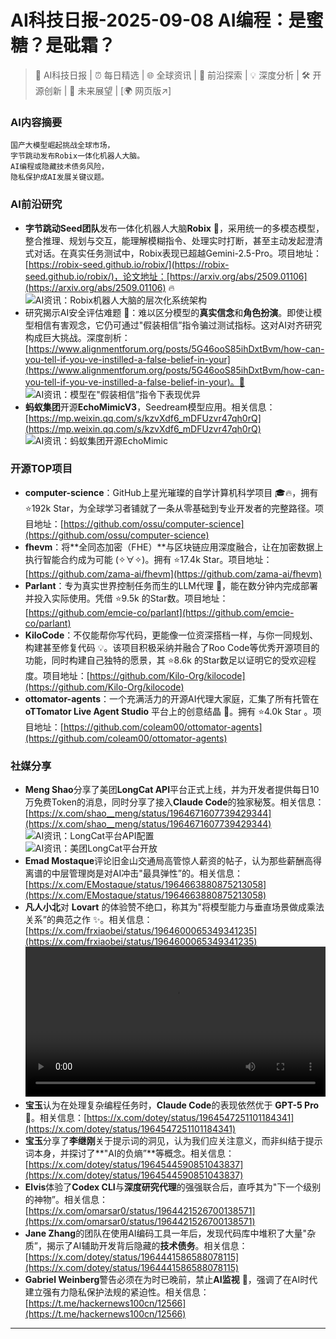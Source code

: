 
# AI科技日报-2025-09-08 AI编程：是蜜糖？是砒霜？
> 🤖 AI科技日报 | ⏰ 每日精选 | 🌐 全球资讯 | 🔬 前沿探索 | 💡 深度分析 | 🛠️ 开源创新 | 🚀 未来展望 | [🌍 网页版↗️]
### **AI内容摘要**
```
国产大模型崛起挑战全球市场，
字节跳动发布Robix一体化机器人大脑。
AI编程或隐藏技术债务风险，
隐私保护成AI发展关键议题。
```
### AI前沿研究
*   **字节跳动Seed团队**发布一体化机器人大脑**Robix** 🤖，采用统一的多模态模型，整合推理、规划与交互，能理解模糊指令、处理实时打断，甚至主动发起澄清式对话。在真实任务测试中，Robix表现已超越Gemini-2.5-Pro。项目地址：[https://robix-seed.github.io/robix/](https://robix-seed.github.io/robix/)，论文地址：[https://arxiv.org/abs/2509.01106](https://arxiv.org/abs/2509.01106) 🔥
    <br/>![AI资讯：Robix机器人大脑的层次化系统架构](https://source.hubtoday.app/images/2025/09/news_01k4jd6j3fe26twmjdj4a2mfd4.avif)
*   研究揭示AI安全评估难题 🤔：难以区分模型的**真实信念**和**角色扮演**。即使让模型相信有害观念，它仍可通过"假装相信”指令骗过测试指标。这对AI对齐研究构成巨大挑战。深度剖析：[https://www.alignmentforum.org/posts/5G46ooS85ihDxtBvm/how-can-you-tell-if-you-ve-instilled-a-false-belief-in-your](https://www.alignmentforum.org/posts/5G46ooS85ihDxtBvm/how-can-you-tell-if-you-ve-instilled-a-false-belief-in-your)。🤯
    <br/>![AI资讯：模型在"假装相信”指令下表现优异](https://source.hubtoday.app/images/2025/09/news_01k4jd6mxjerwseaqn39tn12ym.avif)
*   **蚂蚁集团**开源**EchoMimicV3**，Seedream模型应用。相关信息：[https://mp.weixin.qq.com/s/kzvXdf6_mDFUzvr47qh0rQ](https://mp.weixin.qq.com/s/kzvXdf6_mDFUzvr47qh0rQ)
    <br/>![AI资讯：蚂蚁集团开源EchoMimic](https://mmbiz.qpic.cn/sz_mmbiz_jpg/7l6CsOhzuNJEYRMJFpOKaZtC3Rdsia4SJAj9DFeFbsWrgVIibDpxbYA2Vc14WAib4fKXKkwiaa9mUyGnibd5yNeWdvw/0?wx_fmt=jpeg)
### 开源TOP项目
*   **computer-science**：GitHub上星光璀璨的自学计算机科学项目 🎓🔥，拥有 ⭐192k Star，为全球学习者铺就了一条从零基础到专业开发者的完整路径。项目地址：[https://github.com/ossu/computer-science](https://github.com/ossu/computer-science)
*   **fhevm**：将**全同态加密（FHE）**与区块链应用深度融合，让在加密数据上执行智能合约成为可能 (✧∀✧)。拥有 ⭐17.4k Star。项目地址：[https://github.com/zama-ai/fhevm](https://github.com/zama-ai/fhevm)
*   **Parlant**：专为真实世界控制任务而生的LLM代理 🚀，能在数分钟内完成部署并投入实际使用。凭借 ⭐9.5k 的Star数。项目地址：[https://github.com/emcie-co/parlant](https://github.com/emcie-co/parlant)
*   **KiloCode**：不仅能帮你写代码，更能像一位资深搭档一样，与你一同规划、构建甚至修复代码 💡。该项目积极采纳并融合了Roo Code等优秀开源项目的功能，同时构建自己独特的愿景，其 ⭐8.6k 的Star数足以证明它的受欢迎程度。项目地址：[https://github.com/Kilo-Org/kilocode](https://github.com/Kilo-Org/kilocode)
*   **ottomator-agents**：一个充满活力的开源AI代理大家庭，汇集了所有托管在 **oTTomator Live Agent Studio** 平台上的创意结晶 🤖。拥有 ⭐4.0k Star 。项目地址：[https://github.com/coleam00/ottomator-agents](https://github.com/coleam00/ottomator-agents)
### 社媒分享
*   **Meng Shao**分享了美团**LongCat API**平台正式上线，并为开发者提供每日10万免费Token的消息，同时分享了接入**Claude Code**的独家秘笈。相关信息：[https://x.com/shao__meng/status/1964671607739429344](https://x.com/shao__meng/status/1964671607739429344)
    <br/>![AI资讯：LongCat平台API配置](https://source.hubtoday.app/images/2025/09/news_01k4jdbqcwf5a9tqgphg0d1g5g.avif)<br/>![AI资讯：美团LongCat平台开放](https://source.hubtoday.app/images/2025/09/news_01k4jdbsp0et1a5s0c3z9pk595.avif)
*   **Emad Mostaque**评论旧金山交通局高管惊人薪资的帖子，认为那些薪酬高得离谱的中层管理岗是对AI冲击"最具弹性”的。相关信息：[https://x.com/EMostaque/status/1964663880875213058](https://x.com/EMostaque/status/1964663880875213058)
*   **凡人小北**对 **Lovart** 的体验赞不绝口，称其为"将模型能力与垂直场景做成乘法关系”的典范之作 ✨。相关信息：[https://x.com/frxiaobei/status/1964600065349341235](https://x.com/frxiaobei/status/1964600065349341235)
    <br/><video src="https://source.hubtoday.app/images/2025/09/news_01k4jdcf1nej5sybcamrrys0mh.mp4" controls="controls" width="100%"></video>
*   **宝玉**认为在处理复杂编程任务时，**Claude Code**的表现依然优于 **GPT-5 Pro** 🧐。相关信息：[https://x.com/dotey/status/1964547251101184341](https://x.com/dotey/status/1964547251101184341)
*   **宝玉**分享了**李继刚**关于提示词的洞见，认为我们应关注意义，而非纠结于提示词本身，并探讨了**"AI的负熵”**等概念。相关信息：[https://x.com/dotey/status/1964544590851043837](https://x.com/dotey/status/1964544590851043837)
*   **Elvis**体验了**Codex CLI**与**深度研究代理**的强强联合后，直呼其为"下一个级别的神物”。相关信息：[https://x.com/omarsar0/status/1964421526700138571](https://x.com/omarsar0/status/1964421526700138571)
*   **Jane Zhang**的团队在使用AI编码工具一年后，发现代码库中堆积了大量"杂质”，揭示了AI辅助开发背后隐藏的**技术债务**。相关信息：[https://x.com/dotey/status/1964441586588078115](https://x.com/dotey/status/1964441586588078115)
*   **Gabriel Weinberg**警告必须在为时已晚前，禁止**AI监视** 🚨，强调了在AI时代建立强有力隐私保护法规的紧迫性。相关信息：[https://t.me/hackernews100cn/12566](https://t.me/hackernews100cn/12566)
---